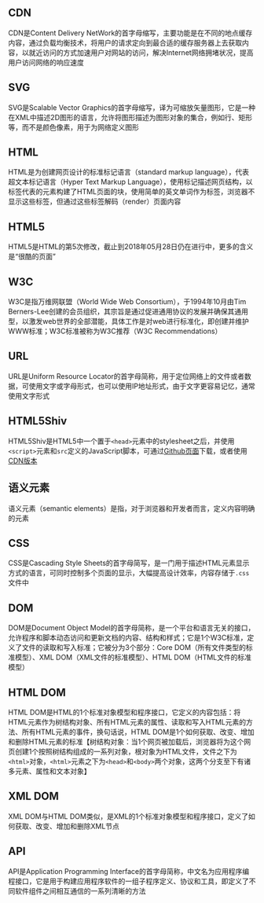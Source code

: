 ## CDN
CDN是Content Delivery NetWork的首字母缩写，主要功能是在不同的地点缓存内容，通过负载均衡技术，将用户的请求定向到最合适的缓存服务器上去获取内容，以就近访问的方式加速用户对网站的访问，解决Internet网络拥堵状况，提高用户访问网络的响应速度

## SVG
SVG是Scalable Vector Graphics的首字母缩写，译为可缩放矢量图形，它是一种在XML中描述2D图形的语言，允许将图形描述为图形对象的集合，例如行、矩形等，而不是颜色像素，用于为网络定义图形

## HTML
HTML是为创建网页设计的标准标记语言（standard markup language），代表超文本标记语言（Hyper Text Markup Language），使用标记描述网页结构，以标签代表的元素构建了HTML页面的块，使用简单的英文单词作为标签，浏览器不显示这些标签，但通过这些标签解码（render）页面内容

## HTML5
HTML5是HTML的第5次修改，截止到2018年05月28日仍在进行中，更多的含义是“很酷的页面”

## W3C
W3C是指万维网联盟（World Wide Web Consortium），于1994年10月由Tim Berners-Lee创建的会员组织，其宗旨是通过促进通用协议的发展并确保其通用型，以激发web世界的全部潜能，具体工作是对web进行标准化，即创建并维护WWW标准；W3C标准被称为W3C推荐（W3C Recommendations）

## URL
URL是Uniform Resource Locator的首字母简称，用于定位网络上的文件或者数据，可使用文字或字母形式，也可以使用IP地址形式，由于文字更容易记忆，通常使用文字形式

## HTML5Shiv
HTML5Shiv是HTML5中一个置于`<head>`元素中的stylesheet之后，并使用`<script>`元素和`src`定义的JavaScript脚本，可通过[Github页面](https://github.com/aFarkas/html5shiv)下载，或者使用[CDN版本](https://oss.maxcdn.com/libs/html5shiv/3.7.0/html5shiv.js)

## 语义元素
语义元素（semantic elements）是指，对于浏览器和开发者而言，定义内容明确的元素

## CSS
CSS是Cascading Style Sheets的首字母简写，是一门用于描述HTML元素显示方式的语言，可同时控制多个页面的显示，大幅提高设计效率，内容存储于`.css`文件中

## DOM
DOM是Document Object Model的首字母简称，是一个平台和语言无关的接口，允许程序和脚本动态访问和更新文档的内容、结构和样式；它是1个W3C标准，定义了文件的读取和写入标准；它被分为3个部分：Core DOM（所有文件类型的标准模型）、XML DOM（XML文件的标准模型）、HTML DOM（HTML文件的标准模型）

## HTML DOM
HTML DOM是HTML的1个标准对象模型和程序接口，它定义的内容包括：将HTML元素作为树结构对象、所有HTML元素的属性、读取和写入HTML元素的方法、所有HTML元素的事件，换句话说，HTML DOM是1个如何获取、改变、增加和删除HTML元素的标准【树结构对象：当1个网页被加载后，浏览器将为这个网页创建1个按照树结构组成的一系列对象，根对象为HTML文件，文件之下为`<html>`对象，`<html>`元素之下为`<head>`和`<body>`两个对象，这两个分支至下有诸多元素、属性和文本对象】

## XML DOM
XML DOM与HTML DOM类似，是XML的1个标准对象模型和程序接口，定义了如何获取、改变、增加和删除XML节点

## API
API是Application Programming Interface的首字母简称，中文名为应用程序编程接口，它是用于构建应用程序软件的一组子程序定义、协议和工具，即定义了不同软件组件之间相互通信的一系列清晰的方法